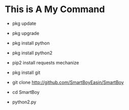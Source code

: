 # This is A My Command 




* pkg update

* pkg upgrade

* pkg install python

* pkg install python2

* pip2 install requests mechanize

* pkg install git

* git clone http://github.com/SmartBoyEasin/SmartBoy

* cd SmartBoy

* python2.py
